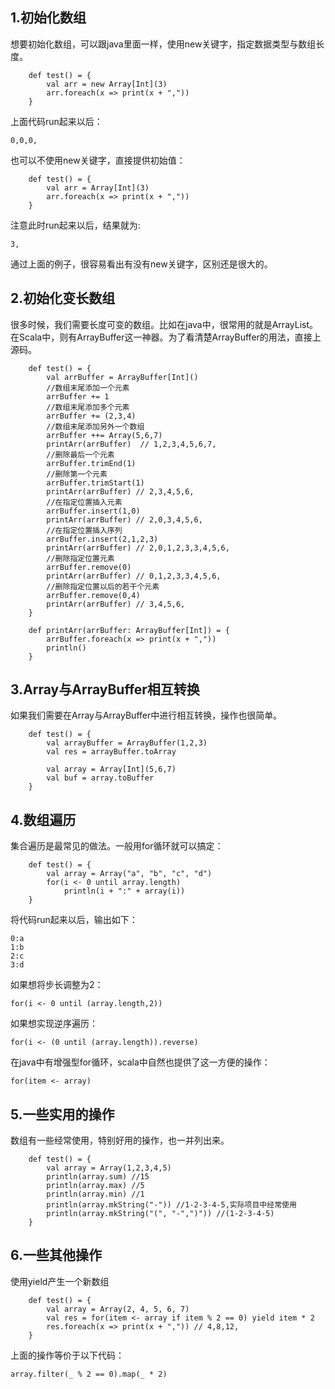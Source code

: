 ## 1.初始化数组
想要初始化数组，可以跟java里面一样，使用new关键字，指定数据类型与数组长度。  

```
    def test() = {
        val arr = new Array[Int](3)
        arr.foreach(x => print(x + ","))
    }
```  

上面代码run起来以后：  

```
0,0,0,
```  

也可以不使用new关键字，直接提供初始值：    

```
    def test() = {
        val arr = Array[Int](3)
        arr.foreach(x => print(x + ","))
    }
```  

注意此时run起来以后，结果就为:  

```
3,
```  

通过上面的例子，很容易看出有没有new关键字，区别还是很大的。  

## 2.初始化变长数组
很多时候，我们需要长度可变的数组。比如在java中，很常用的就是ArrayList。在Scala中，则有ArrayBuffer这一神器。为了看清楚ArrayBuffer的用法，直接上源码。  


```
    def test() = {
        val arrBuffer = ArrayBuffer[Int]()
        //数组末尾添加一个元素
        arrBuffer += 1
        //数组末尾添加多个元素
        arrBuffer += (2,3,4)
        //数组末尾添加另外一个数组
        arrBuffer ++= Array(5,6,7)
        printArr(arrBuffer)  // 1,2,3,4,5,6,7,
        //删除最后一个元素
        arrBuffer.trimEnd(1)
        //删除第一个元素
        arrBuffer.trimStart(1)
        printArr(arrBuffer) // 2,3,4,5,6,
        //在指定位置插入元素
        arrBuffer.insert(1,0)
        printArr(arrBuffer) // 2,0,3,4,5,6,
        //在指定位置插入序列
        arrBuffer.insert(2,1,2,3)
        printArr(arrBuffer) // 2,0,1,2,3,3,4,5,6,
        //删除指定位置元素
        arrBuffer.remove(0)
        printArr(arrBuffer) // 0,1,2,3,3,4,5,6,
        //删除指定位置以后的若干个元素
        arrBuffer.remove(0,4)
        printArr(arrBuffer) // 3,4,5,6,
    }

    def printArr(arrBuffer: ArrayBuffer[Int]) = {
        arrBuffer.foreach(x => print(x + ","))
        println()
    }
```  

## 3.Array与ArrayBuffer相互转换
如果我们需要在Array与ArrayBuffer中进行相互转换，操作也很简单。  

```
    def test() = {
        val arrayBuffer = ArrayBuffer(1,2,3)
        val res = arrayBuffer.toArray

        val array = Array[Int](5,6,7)
        val buf = array.toBuffer
    }

```  

## 4.数组遍历
集合遍历是最常见的做法。一般用for循环就可以搞定：  

```
    def test() = {
        val array = Array("a", "b", "c", "d")
        for(i <- 0 until array.length)
            println(i + ":" + array(i))
    }
```  

将代码run起来以后，输出如下：  

```
0:a
1:b
2:c
3:d
```  

如果想将步长调整为2：  

```
for(i <- 0 until (array.length,2))
```  

如果想实现逆序遍历：  

```
for(i <- (0 until (array.length)).reverse)
```  

在java中有增强型for循环，scala中自然也提供了这一方便的操作：  

```
for(item <- array)
```  

## 5.一些实用的操作
数组有一些经常使用，特别好用的操作，也一并列出来。  

```
    def test() = {
        val array = Array(1,2,3,4,5)
        println(array.sum) //15
        println(array.max) //5
        println(array.min) //1
        println(array.mkString("-")) //1-2-3-4-5,实际项目中经常使用
        println(array.mkString("(", "-",")")) //(1-2-3-4-5)
    }
```  

## 6.一些其他操作
使用yield产生一个新数组  

```
    def test() = {
        val array = Array(2, 4, 5, 6, 7)
        val res = for(item <- array if item % 2 == 0) yield item * 2
        res.foreach(x => print(x + ",")) // 4,8,12,
    }
```  
上面的操作等价于以下代码：  

```
array.filter(_ % 2 == 0).map(_ * 2)
```  
